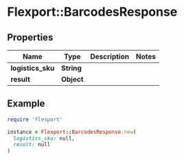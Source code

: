 # Flexport::BarcodesResponse

## Properties

| Name | Type | Description | Notes |
| ---- | ---- | ----------- | ----- |
| **logistics_sku** | **String** |  |  |
| **result** | **Object** |  |  |

## Example

```ruby
require 'flexport'

instance = Flexport::BarcodesResponse.new(
  logistics_sku: null,
  result: null
)
```

